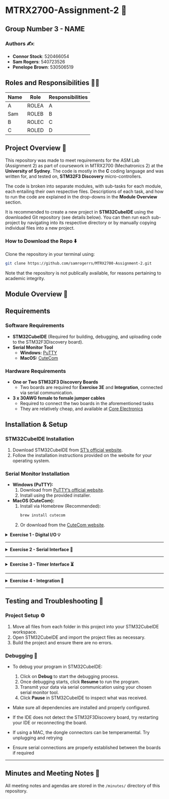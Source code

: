 
# MTRX2700-Assignment-2 🤖
## Group Number 3 - NAME

### **Authors ✍️:**  
- **Connor Stock**: 520466054  
- **Sam Rogers**: 540723526  
- **Penelope Brown**: 530506519 

## Roles and Responsibilities 👷‍♂️

| Name            | Role                  | Responsibilities                      |  
|----------------|----------------------|--------------------------------------|  
| A  | ROLEA     | A |  
| Sam      | ROLEB   | B |  
| B  | ROLEC    | C|  
| C    |  ROLED   | D | 

## Project Overview 📜
This repository was made to meet requirements for the ASM Lab (Assignment 2) as part of coursework in MTRX2700 (Mechatronics 2) at the **University of Sydney**. The code is mostly in the **C** coding language and was written for, and tested on, **STM32F3 Discovery** micro-controllers.  

The code is broken into separate modules, with sub-tasks for each module, each entailing their own respective files. Descriptions of each task, and how to run the code are explained in the drop-downs in the **Module Overview** section.  

It is recommended to create a new project in **STM32CubeIDE** using the downloaded Git repository (see details below). You can then run each sub-project by navigating into its respective directory or by manually copying individual files into a new project.

### How to Download the Repo ⬇️
Clone the repository in your terminal using:
   ```bash
   git clone https://github.com/samrogerrs/MTRX2700-Assignment-2.git
   ```
Note that the repository is not publically available, for reasons pertaining to academic integrity.
## Module Overview 📂

## Requirements
### Software Requirements
- **STM32CubeIDE** (Required for building, debugging, and uploading code to the STM32F3Discovery board).
- **Serial Monitor Tool**
  - **Windows:** [PuTTY](https://www.putty.org/)
  - **MacOS:** [CuteCom](https://cutecom.sourceforge.io/)

### Hardware Requirements
- **One or Two STM32F3 Discovery Boards**
  - Two boards are required for **Exercise 3E** and **Integration**, connected via serial communication.
- **3 x 30AWG female to female jumper cables**
  - Required to connect the two boards in the aforementioned tasks
  - They are relatively cheap, and available at [Core Electronics](https://core-electronics.com.au/female-to-female-dupont-line-40-pin-10cm-24awg.html?gad_source=1&gclid=Cj0KCQjw4v6-BhDuARIsALprm32sz4oCAe0GOuz8QdB3mVvDaUouCLKruWdyOYjAz_SCJl4C5ngxbRAaAuPGEALw_wcB)


## Installation & Setup
### STM32CubeIDE Installation
1. Download STM32CubeIDE from [ST’s official website](https://www.st.com/en/development-tools/stm32cubeide.html).
2. Follow the installation instructions provided on the website for your operating system.

### Serial Monitor Installation
- **Windows (PuTTY):**
  1. Download from [PuTTY’s official website](https://www.putty.org/).
  2. Install using the provided installer.
- **MacOS (CuteCom):**
  1. Install via Homebrew (Recommended):
     ```bash
     brew install cutecom
     ```
  2. Or download from the [CuteCom website](https://cutecom.sourceforge.io/).


<details>
<summary><strong>Exercise 1 - Digital I/O 💡</strong></summary>

<details>
<summary><strong>Task 1A</strong></summary>

#### Description
This module makes it easy to control the LEDs and respond to button presses on the STM32F303 Discovery board. When you set it up, pressing the user button automatically toggles between lighting the top half and bottom half of the board's LEDs.

#### Usage
To use this module, include the dio_init() call:

```c
#include "dio.h"

//main function - loop
int main(void)
{
    // initialise digital i/o
    dio_init();

    // loop 4ever
    for(;;) {
    }
}
```

#### Testing
To check if everything is working:

1. Load the program onto your STM32F303 Discovery board
2. When it starts running, you should see the bottom half of the LEDs light up
3. Press the blue user button on the board
4. The top half of LEDs should now light up (and the bottom half should turn off)
5. Press the button again and it should switch back


</details>

<details>
<summary><strong>Task 1B</strong></summary>

#### Description
This module makes it easy to control the LEDs and respond to button presses on the STM32F303 Discovery board. When you set it up, pressing the user button automatically toggles between lighting the top half and bottom half of the board's LEDs. You can customize the button behavior by passing your own callback function.

#### Usage
To use this module with a custom button handler:
```c
#include "dio.h"

// Define what happens when button is pressed
void button_pressed(void)
{
    dio_toggle_led_halves();
}

// Main function - loop
int main(void)
{
    // Initialize digital I/O with callback
    dio_init(&button_pressed);
    
    // Loop forever
    for(;;) {
    }
}
```

#### Testing
To check if everything is working:
1. Load the program onto your STM32F303 Discovery board
2. When it starts running, the bottom half of the LEDs should light up
3. Press the blue user button on the board
4. The top half of LEDs should now light up (and the bottom half should turn off)
5. Press the button again and it should switch back
</details>

<details>
<summary><strong>Task 1C</strong></summary>

#### Description
This module makes it easy to control the LEDs and respond to button presses on the STM32F303 Discovery board. The LED state is encapsulated within the module and can only be accessed through get/set functions. When you set it up, pressing the user button toggles between lighting the top half and bottom half of the board's LEDs.

#### Usage
To use this module with get/set functions for LED control:
```c
#include "dio.h"

// Define what happens when button is pressed
void button_pressed(void)
{
    uint8_t current_state = dio_get_led_state();
    
    // Check which half is currently lit
    if ((current_state & 0xF0) == 0xF0) {
        // Switch to bottom half
        dio_set_led_state(0x0F);
    } else {
        // Switch to top half
        dio_set_led_state(0xF0);
    }
}

// Main function - loop
int main(void)
{
    // Initialize digital I/O with callback
    dio_init(&button_pressed);
    
    // Set initial LED state (bottom half lit)
    dio_set_led_state(0x0F);
    
    // Loop forever
    for(;;) {
        // Interrupts handle all processing
    }
}
```

#### Testing
To check if everything is working:
1. Load the program onto your STM32F303 Discovery board
2. When it starts running, the bottom half of the LEDs should light up
3. Press the blue user button on the board
4. The top half of LEDs should now light up (and the bottom half should turn off)
5. Press the button again and it should switch back
</details>
<details>
<summary><strong>Task 1D</strong></summary>

#### Description
This module makes it easy to control the LEDs and respond to button presses on the STM32F303 Discovery board. It includes rate limiting functionality that prevents LEDs from changing states too quickly. The LED state is encapsulated within the module and can only be accessed through get/set functions. When you set it up, pressing the user button toggles between lighting the top half and bottom half of the board's LEDs.

#### Usage
To use this module with rate limiting:
```c
#include "dio.h"

// Define what happens when button is pressed
void button_pressed(void)
{
    uint8_t current_state = dio_get_led_state();
    
    // Check which half is currently lit
    if ((current_state & 0xF0) == 0xF0) {
        // Switch to bottom half
        dio_set_led_state(0x0F);
    } else {
        // Switch to top half
        dio_set_led_state(0xF0);
    }
}

// Main function - loop
int main(void)
{
    // Initialize digital I/O with callback
    dio_init(&button_pressed);
    
    // Set initial LED state (bottom half lit)
    dio_set_led_state(0x0F);
    
    // Set rate limit to 2 seconds
    dio_set_led_rate(2000);
    
    // Loop forever
    for(;;) {
        // Interrupts handle all processing
    }
}
```

#### Testing
To check if everything is working:
1. Load the program onto your STM32F303 Discovery board
2. When it starts running, the bottom half of the LEDs should light up
3. Press the blue user button on the board
4. The top half of LEDs should now light up (and the bottom half should turn off)
5. Press the button again and it should switch back
6. Try pressing the button rapidly - the LEDs should only change once every 2 seconds due to the rate limiting
</details>

</details>


---

<details>
<summary><strong>Exercise 2 - Serial Interface 📡</strong></summary>

<details>
<summary><strong>Task 2A</strong></summary>

#### **Description**
Insert description

#### **Usage**
Insert how to use

### **Testing**
Insert how module was tested
</details>

<details>
<summary><strong>Task 2B</strong></summary>

#### **Description**
Insert description

#### **Usage**
Insert how to use

### **Testing**
Insert how module was tested

</details>

<details>
<summary><strong>Task 2C</strong></summary>

#### **Description**
Insert description

#### **Usage**
Insert how to use

### **Testing**
Insert how module was tested

</details>

<details>
<summary><strong>Task 2D</strong></summary>

#### **Description**
Insert description

#### **Usage**
Insert how to use

### **Testing**
Insert how module was tested

</details>

</details>

---

<details>
<summary><strong>Exercise 3 - Timer Interface ⏳</strong></summary>

<details>
<summary><strong>Task 3A</strong></summary>

#### **Description**
Insert description

#### **Usage**
Insert how to use

### **Testing**
Insert how module was tested

</details>

<details>
<summary><strong>Task 3B</strong></summary>

#### **Description**
This task recieves an input string of characters from the PC serial communication terminal, which it will read character by character before storing it in memory on the microcontroller.

#### **Usage**
First open CuteCom (Mac) or PuTTY (Windows) and connect to the USB port you have connected to the microcontroller, as well as choosing the appropriate baud rate (115200 in this case). Then, debug `assembly.s` in the STM32CubeIDE and manually step through the code until line 39 is reached:
```assembly
	loop_forever:
    	LDR R0, =USART1            @ Load base address of UART
```
You will then resume the code by pressing F8, and send the given string using the CuteCom serial communication terminal. Suspend the code. To check that the message has been recieved, enable Memory Browser, and paste in the address that is currently stored in `R6`. The resulting hex values stored at this address will be displayed, as well as the ASCII representation on the far right where your string should now be stored.
The program has allocated for 62 bytes (or 62 ASCII characters) to be transmitted as seen in lines 13-17 of `assembly.s`. 
```assembly
	@ Allocate space for the incoming buffer
	incoming_buffer: .byte 62
	
	@ Store the size of the buffer
	incoming_counter: .byte 62
```
If you wish to transmit a longer message, you will need to increase the buffer and counter sizes accordingly.
</details>

<details>
<summary><strong>Task 3C</strong></summary>
  
#### **Description**
Insert description

#### **Usage**
Insert how to use

### **Testing**
Insert how module was tested

</details>



</details>

---

<details>
<summary><strong>Exercise 4 - Integration 🔄</strong></summary>

#### **Description**
Insert description

#### **Usage**
Insert how to use

### **Testing**
Insert how module was tested


</details>

---




## Testing and Troubleshooting 🧪
### Project Setup ⚙️
1. Move all files from each folder in this project into your STM32CubeIDE workspace.
2. Open STM32CubeIDE and import the project files as necessary.
3. Build the project and ensure there are no errors.


### Debugging 🐞
- To debug your program in STM32CubeIDE:
  1. Click on **Debug** to start the debugging process.
  2. Once debugging starts, click **Resume** to run the program.
  3. Transmit your data via serial communication using your chosen serial monitor tool.
  4. Click **Pause** in STM32CubeIDE to inspect what was received.


- Make sure all dependencies are installed and properly configured.
- If the IDE does not detect the STM32F3Discovery board, try restarting your IDE or reconnecting the board.
- If using a MAC, the dongle connectors can be temperamental. Try unplugging and retrying
- Ensure serial connections are properly established between the boards if required

  
---

## Minutes and Meeting Notes 📁

All meeting notes and agendas are stored in the `/minutes/` directory of this repository.



